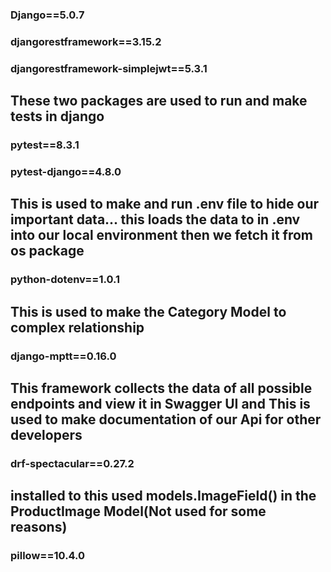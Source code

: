 ### Django==5.0.7
### djangorestframework==3.15.2
### djangorestframework-simplejwt==5.3.1

## These two packages are used to run and make tests in django
### pytest==8.3.1
### pytest-django==4.8.0

## This is used to make and run .env file to hide our important data... this loads the data to in .env into our local environment then we fetch it from os package
### python-dotenv==1.0.1

## This is used to make the Category Model to complex relationship
### django-mptt==0.16.0

## This framework collects the data of all possible endpoints and view it in Swagger UI and This is used to make documentation of our Api for other developers
### drf-spectacular==0.27.2

## installed to this used models.ImageField() in the ProductImage Model(Not used for some reasons)
### pillow==10.4.0

